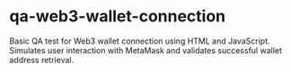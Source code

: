 # qa-web3-wallet-connection
Basic QA test for Web3 wallet connection using HTML and JavaScript. Simulates user interaction with MetaMask and validates successful wallet address retrieval.
